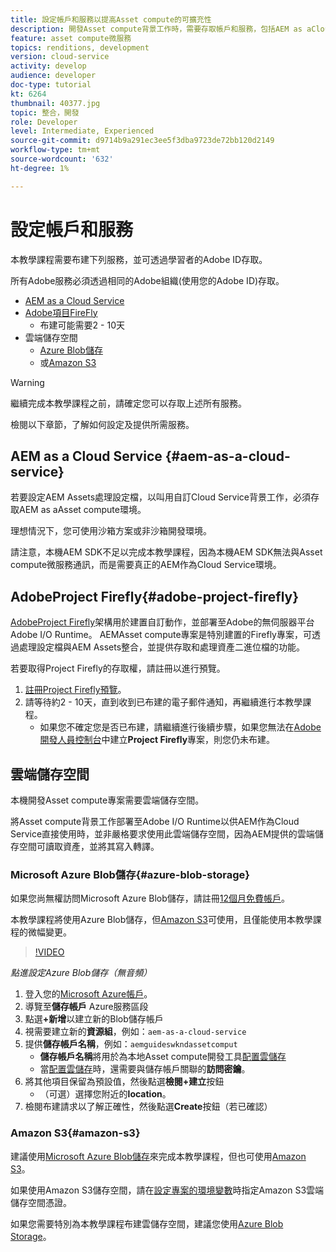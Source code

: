 ```yaml
---
title: 設定帳戶和服務以提高Asset compute的可擴充性
description: 開發Asset compute背景工作時，需要存取帳戶和服務，包括AEM as aCloud Service、AdobeProject Firefly，以及Microsoft或Amazon提供的雲端儲存空間。
feature: asset compute微服務
topics: renditions, development
version: cloud-service
activity: develop
audience: developer
doc-type: tutorial
kt: 6264
thumbnail: 40377.jpg
topic: 整合，開發
role: Developer
level: Intermediate, Experienced
source-git-commit: d9714b9a291ec3ee5f3dba9723de72bb120d2149
workflow-type: tm+mt
source-wordcount: '632'
ht-degree: 1%

---
```



# 設定帳戶和服務

本教學課程需要布建下列服務，並可透過學習者的Adobe ID存取。

所有Adobe服務必須透過相同的Adobe組織(使用您的Adobe ID)存取。

+ [AEM as a Cloud Service ](#aem-as-a-cloud-service)
+ [Adobe項目FireFly](#adobe-project-firefly)
   + 布建可能需要2 - 10天
+ 雲端儲存空間
   + [Azure Blob儲存](https://azure.microsoft.com/en-us/services/storage/blobs/)
   + 或[Amazon S3](https://aws.amazon.com/s3/?did=ft_card&amp;trk=ft_card)

>[!WARNING]
>
>繼續完成本教學課程之前，請確定您可以存取上述所有服務。
> 
> 檢閱以下章節，了解如何設定及提供所需服務。

## AEM as a Cloud Service {#aem-as-a-cloud-service}

若要設定AEM Assets處理設定檔，以叫用自訂Cloud Service背景工作，必須存取AEM as aAsset compute環境。

理想情況下，您可使用沙箱方案或非沙箱開發環境。

請注意，本機AEM SDK不足以完成本教學課程，因為本機AEM SDK無法與Asset compute微服務通訊，而是需要真正的AEM作為Cloud Service環境。

## AdobeProject Firefly{#adobe-project-firefly}

[AdobeProject Firefly](https://www.adobe.io/apis/experienceplatform/project-firefly.html)架構用於建置自訂動作，並部署至Adobe的無伺服器平台Adobe I/O Runtime。 AEMAsset compute專案是特別建置的Firefly專案，可透過處理設定檔與AEM Assets整合，並提供存取和處理資產二進位檔的功能。

若要取得Project Firefly的存取權，請註冊以進行預覽。

1. [註冊Project Firefly預覽](https://adobeio.typeform.com/to/obqgRm)。
1. 請等待約2 - 10天，直到收到已布建的電子郵件通知，再繼續進行本教學課程。
   + 如果您不確定您是否已布建，請繼續進行後續步驟，如果您無法在[Adobe開發人員控制台](https://console.adobe.io)中建立&#x200B;__Project Firefly__&#x200B;專案，則您仍未布建。

## 雲端儲存空間

本機開發Asset compute專案需要雲端儲存空間。

將Asset compute背景工作部署至Adobe I/O Runtime以供AEM作為Cloud Service直接使用時，並非嚴格要求使用此雲端儲存空間，因為AEM提供的雲端儲存空間可讀取資產，並將其寫入轉譯。

### Microsoft Azure Blob儲存{#azure-blob-storage}

如果您尚無權訪問Microsoft Azure Blob儲存，請註冊[12個月免費帳戶](https://azure.microsoft.com/en-us/free/)。

本教學課程將使用Azure Blob儲存，但[Amazon S3](#amazon-s3)可使用，且僅能使用本教學課程的微幅變更。

>[!VIDEO](https://video.tv.adobe.com/v/40377/?quality=12&learn=on)

_點進設定Azure Blob儲存（無音頻）_


1. 登入您的[Microsoft Azure帳戶](https://azure.microsoft.com/en-us/account/)。
1. 導覽至&#x200B;__儲存帳戶__ Azure服務區段
1. 點選&#x200B;__+新增__&#x200B;以建立新的Blob儲存帳戶
1. 視需要建立新的&#x200B;__資源組__，例如：`aem-as-a-cloud-service`
1. 提供&#x200B;__儲存帳戶名稱__，例如：`aemguideswkndassetcomput`
   + __儲存帳戶名稱__&#x200B;將用於為本地Asset compute開發工具[配置雲儲存](../develop/environment-variables.md)
   + 當[配置雲儲存](../develop/environment-variables.md)時，還需要與儲存帳戶關聯的&#x200B;__訪問密鑰__。
1. 將其他項目保留為預設值，然後點選&#x200B;__檢閱+建立__&#x200B;按鈕
   + （可選）選擇您附近的&#x200B;__location__。
1. 檢閱布建請求以了解正確性，然後點選&#x200B;__Create__&#x200B;按鈕（若已確認）

### Amazon S3{#amazon-s3}

建議使用[Microsoft Azure Blob儲存](#azure-blob-storage)來完成本教學課程，但也可使用[Amazon S3](https://aws.amazon.com/s3/?did=ft_card&amp;trk=ft_card)。

如果使用Amazon S3儲存空間，請在[設定專案的環境變數](../develop/environment-variables.md#amazon-s3)時指定Amazon S3雲端儲存空間憑證。

如果您需要特別為本教學課程布建雲儲存空間，建議您使用[Azure Blob Storage](#azure-blob-storage)。
